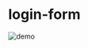 # login-form
![demo](https://cdn.discordapp.com/attachments/1049384311159267382/1079117861534060605/loginform.PNG)
